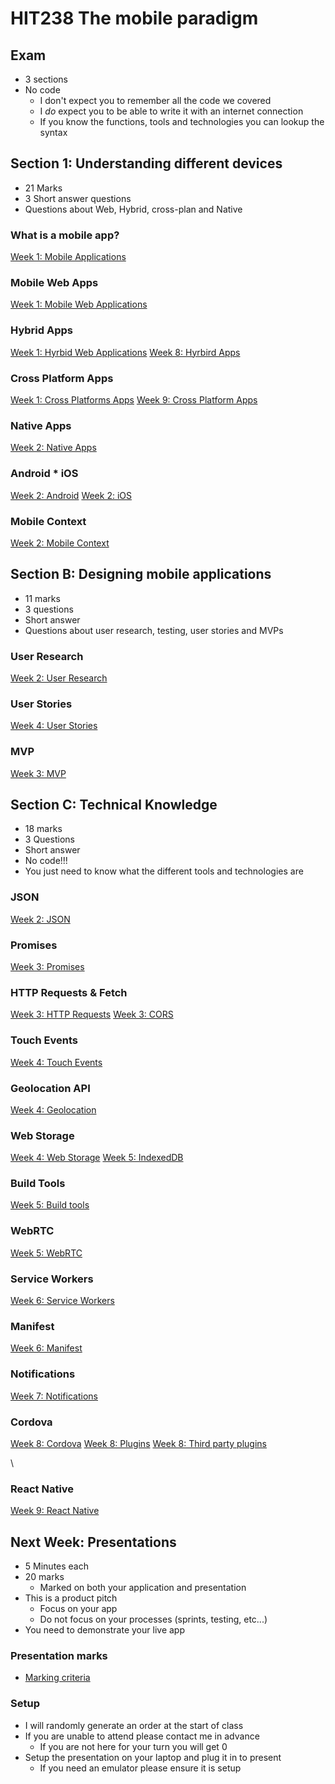 <!-- .slide: data-background-image="../images/bg-smartphone.jpg" -->
# HIT238 The mobile paradigm



<!-- .slide: data-background-image="../images/bg-smartphone.jpg" -->
## Exam
* 3 sections
* No code
	* I don't expect you to remember all the code we covered
	* I *do* expect you to be able to write it with an internet connection
	* If you know the functions, tools and technologies you can lookup the syntax



<!-- .slide: data-background-image="../images/bg-smartphone.jpg" -->
## Section 1: Understanding different devices
* 21 Marks
* 3 Short answer questions
* Questions about Web, Hybrid, cross-plan and Native


<!-- .slide: data-background-image="../images/bg-smartphone.jpg" -->
### What is a mobile app?
[Week 1: Mobile Applications](https://cdu-hit238.github.io/slides/week1/#/3)


<!-- .slide: data-background-image="../images/bg-smartphone.jpg" -->
### Mobile Web Apps
[Week 1: Mobile Web Applications](https://cdu-hit238.github.io/slides/week1/#/4)


<!-- .slide: data-background-image="../images/bg-smartphone.jpg" -->
### Hybrid Apps
[Week 1: Hyrbid Web Applications](https://cdu-hit238.github.io/slides/week1/#/5)
[Week 8: Hyrbird Apps](https://cdu-hit238.github.io/slides/week8/#/1)


<!-- .slide: data-background-image="../images/bg-smartphone.jpg" -->
### Cross Platform Apps
[Week 1: Cross Platforms Apps](https://cdu-hit238.github.io/slides/week1/#/6)
[Week 9: Cross Platform Apps](https://cdu-hit238.github.io/slides/week9/#/1)


<!-- .slide: data-background-image="../images/bg-smartphone.jpg" -->
### Native Apps
[Week 2: Native Apps](https://cdu-hit238.github.io/slides/week2/#/3/1)


<!-- .slide: data-background-image="../images/bg-smartphone.jpg" -->
### Android * iOS
[Week 2: Android](https://cdu-hit238.github.io/slides/week2/#/4)
[Week 2: iOS](https://cdu-hit238.github.io/slides/week2/#/4/2)


<!-- .slide: data-background-image="../images/bg-smartphone.jpg" -->
### Mobile Context
[Week 2: Mobile Context](https://cdu-hit238.github.io/slides/week2/#/5)



<!-- .slide: data-background-image="../images/bg-smartphone.jpg" -->
## Section B: Designing mobile applications
* 11 marks
* 3 questions
* Short answer
* Questions about user research, testing, user stories and MVPs


<!-- .slide: data-background-image="../images/bg-smartphone.jpg" -->
### User Research
[Week 2: User Research](https://cdu-hit238.github.io/slides/week2/#/6)


<!-- .slide: data-background-image="../images/bg-smartphone.jpg" -->
### User Stories
[Week 4: User Stories](https://cdu-hit238.github.io/slides/week4/#/2)


<!-- .slide: data-background-image="../images/bg-smartphone.jpg" -->
### MVP
[Week 3: MVP](https://cdu-hit238.github.io/slides/week3/#/5)



<!-- .slide: data-background-image="../images/bg-smartphone.jpg" -->
## Section C: Technical Knowledge
* 18 marks
* 3 Questions
* Short answer
* No code!!!
* You just need to know what the different tools and technologies are


<!-- .slide: data-background-image="../images/bg-smartphone.jpg" -->
### JSON
[Week 2: JSON](https://cdu-hit238.github.io/slides/week2/#/9)


<!-- .slide: data-background-image="../images/bg-smartphone.jpg" -->
### Promises
[Week 3: Promises](https://cdu-hit238.github.io/slides/week3/#/1)


<!-- .slide: data-background-image="../images/bg-smartphone.jpg" -->
### HTTP Requests & Fetch
[Week 3: HTTP Requests](https://cdu-hit238.github.io/slides/week3/#/2)
[Week 3: CORS](https://cdu-hit238.github.io/slides/week3/#/3)


<!-- .slide: data-background-image="../images/bg-smartphone.jpg" -->
### Touch Events
[Week 4: Touch Events](https://cdu-hit238.github.io/slides/week5/#/1)


<!-- .slide: data-background-image="../images/bg-smartphone.jpg" -->
### Geolocation API
[Week 4: Geolocation](https://cdu-hit238.github.io/slides/week4/#/4)


<!-- .slide: data-background-image="../images/bg-smartphone.jpg" -->
### Web Storage
[Week 4: Web Storage](https://cdu-hit238.github.io/slides/week4/#/5)
[Week 5: IndexedDB](https://cdu-hit238.github.io/slides/week5/#/5)


<!-- .slide: data-background-image="../images/bg-smartphone.jpg" -->
### Build Tools
[Week 5: Build tools](https://cdu-hit238.github.io/slides/week5/#/2)


<!-- .slide: data-background-image="../images/bg-smartphone.jpg" -->
### WebRTC
[Week 5: WebRTC](https://cdu-hit238.github.io/slides/week5/#/3)


<!-- .slide: data-background-image="../images/bg-smartphone.jpg" -->
### Service Workers
[Week 6: Service Workers](https://cdu-hit238.github.io/slides/week6/#/3)


<!-- .slide: data-background-image="../images/bg-smartphone.jpg" -->
### Manifest
[Week 6: Manifest](https://cdu-hit238.github.io/slides/week6/#/4)


<!-- .slide: data-background-image="../images/bg-smartphone.jpg" -->
### Notifications
[Week 7: Notifications](https://cdu-hit238.github.io/slides/week7/#/1)


<!-- .slide: data-background-image="../images/bg-smartphone.jpg" -->
### Cordova
[Week 8: Cordova](https://cdu-hit238.github.io/slides/week8/#/2)
[Week 8: Plugins](https://cdu-hit238.github.io/slides/week8/#/5/5)
[Week 8: Third party plugins](https://cdu-hit238.github.io/slides/week8/#/6)


<!-- .slide: data-background-image="../images/bg-smartphone.jpg" -->\
### React Native
[Week 9: React Native](https://cdu-hit238.github.io/slides/week9/#/2)



<!-- .slide: data-background-image="../images/bg-smartphone.jpg" -->
## Next Week: Presentations
* 5 Minutes each
* 20 marks
	* Marked on both your application and presentation
* This is a product pitch
	* Focus on your app
	* Do not focus on your processes (sprints, testing, etc...)
* You need to demonstrate your live app


<!-- .slide: data-background-image="../images/bg-smartphone.jpg" -->
### Presentation marks
* [Marking criteria]( 	
https://online.cdu.edu.au/bbcswebdav/pid-2841918-dt-content-rid-13341885_2/xid-13341885_2)


<!-- .slide: data-background-image="../images/bg-smartphone.jpg" -->
### Setup
* I will randomly generate an order at the start of class
* If you are unable to attend please contact me in advance
	* If you are not here for your turn you will get 0
* Setup the presentation on your laptop and plug it in to present
	* If you need an emulator please ensure it is setup

